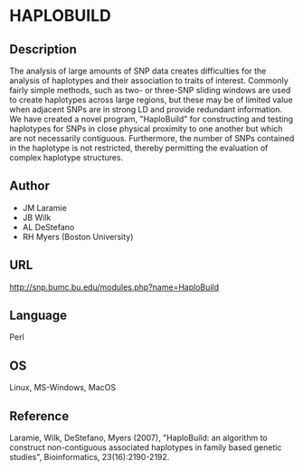 # HAPLOBUILD

## Description
The analysis of large amounts of SNP data creates difficulties for the analysis of haplotypes and their association to traits of interest. Commonly fairly simple methods, such as two- or three-SNP sliding windows are used to create haplotypes across large regions, but these may be of limited value when adjacent SNPs are in strong LD and provide redundant information. We have created a novel program, "HaploBuild" for constructing and testing haplotypes for SNPs in close physical proximity to one another but which are not necessarily contiguous. Furthermore, the number of SNPs contained in the haplotype is not restricted, thereby permitting the evaluation of complex haplotype structures.

## Author
* JM Laramie
* JB Wilk
* AL DeStefano
* RH Myers (Boston University)

## URL
http://snp.bumc.bu.edu/modules.php?name=HaploBuild

## Language
Perl

## OS
Linux, MS-Windows, MacOS

## Reference
Laramie, Wilk, DeStefano, Myers (2007), "HaploBuild: an algorithm to construct non-contiguous associated haplotypes in family based genetic studies", Bioinformatics, 23(16):2190-2192.